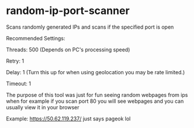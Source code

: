 # random-ip-port-scanner
Scans randomly generated IPs and scans if the specified port is open

Recommended Settings:

Threads: 500 (Depends on PC's processing speed)

Retry: 1

Delay: 1 (Turn this up for when using geolocation you may be rate limited.)

Timeout: 1

The purpose of this tool was just for fun seeing random webpages from ips when for example if you scan port 80 you will see webpages and you can usually view it in your browser

Example: https://50.62.119.237/ just says pageok lol


